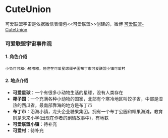 # CuteUnion
可爱联盟宇宙是依据微信表情包<<可爱联盟>>创建的，微博 [可爱联盟-CuteUnion](https://weibo.com/n/%E5%8F%AF%E7%88%B1%E8%81%94%E7%9B%9F-CuteUnion)
### 可爱联盟宇宙事件观
#### 1. 角色介绍
    小兔可可和小猪嘟嘟，居住在可爱星球椰子国布丁市可爱联盟小镇可爱村
#### 2. 地点介绍
- **可爱星球**：一个有很多小动物生活的星球，没有人类存在
- **椰子国**：一个充满各种小动物的国家，北部有个寒冷地区叫饺子省，中部是湿热的西瓜省，最南部靠海的地方是布丁市
- **布丁市**：沿海小镇，龙头企业糖果集团。拥有一个布丁公园和椰果海滩，教育则是未来小学(出现在作者的剧情故事中)，有地铁
- **可爱联盟小镇**：待补充
- **可爱村**：待补充
